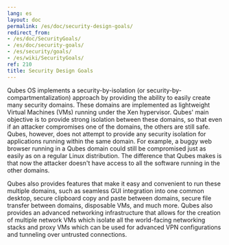 ```yaml
---
lang: es
layout: doc
permalink: /es/doc/security-design-goals/
redirect_from:
- /es/doc/SecurityGoals/
- /es/doc/security-goals/
- /es/security/goals/
- /es/wiki/SecurityGoals/
ref: 210
title: Security Design Goals
---
```


Qubes OS implements a security-by-isolation (or security-by-compartmentalization) approach by providing the ability to easily create many security domains. These domains are implemented as lightweight Virtual Machines (VMs) running under the Xen hypervisor. Qubes' main objective is to provide strong isolation between these domains, so that even if an attacker compromises one of the domains, the others are still safe. Qubes, however, does not attempt to provide any security isolation for applications running within the same domain. For example, a buggy web browser running in a Qubes domain could still be compromised just as easily as on a regular Linux distribution. The difference that Qubes makes is that now the attacker doesn't have access to all the software running in the other domains.

Qubes also provides features that make it easy and convenient to run these multiple domains, such as seamless GUI integration into one common desktop, secure clipboard copy and paste between domains, secure file transfer between domains, disposable VMs, and much more. Qubes also provides an advanced networking infrastructure that allows for the creation of multiple network VMs which isolate all the world-facing networking stacks and proxy VMs which can be used for advanced VPN configurations and tunneling over untrusted connections.